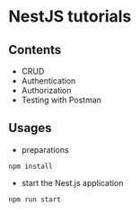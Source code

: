 # NestJS tutorials
## Contents
* CRUD
* Authentication
* Authorization
* Testing with Postman
## Usages
* preparations
```
npm install
```

* start the Nest.js application
```
npm run start
```